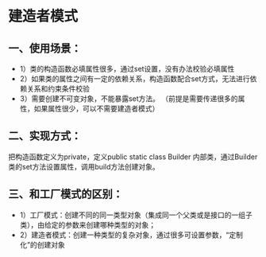 
# 建造者模式

## 一、使用场景：
- 1）类的构造函数必填属性很多，通过set设置，没有办法校验必填属性
- 2）如果类的属性之间有一定的依赖关系，构造函数配合set方式，无法进行依赖关系和约束条件校验
- 3）需要创建不可变对象，不能暴露set方法。
（前提是需要传递很多的属性，如果属性很少，可以不需要建造者模式）

## 二、实现方式：
把构造函数定义为private，定义public static class Builder 内部类，通过Builder 类的set方法设置属性，调用build方法创建对象。

## 三、和工厂模式的区别：
- 1）工厂模式：创建不同的同一类型对象（集成同一个父类或是接口的一组子类），由给定的参数来创建哪种类型的对象；
- 2）建造者模式：创建一种类型的复杂对象，通过很多可设置参数，“定制化”的创建对象